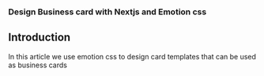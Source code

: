 ### Design Business card with Nextjs and Emotion css

## Introduction

In this article we use emotion css to design card templates that can be used as business cards 